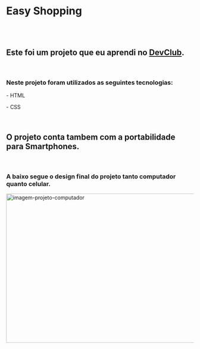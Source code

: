 <h1>Easy Shopping</h1>
<br>
<br>
<h2>Este foi um projeto que eu aprendi no <a href="https://rodolfomori.com.br/devclub">DevClub</a>.</h2>
<br>
<h3>Neste projeto foram utilizados as seguintes tecnologias:</h3>
  <p>- HTML</p>
  <p>- CSS</p>
    <br>
<h2> O projeto conta tambem com a portabilidade para Smartphones.</h2>
  <br>
  <h3>A baixo segue o design final do projeto tanto computador quanto celular.</h3>
<img src="https://github.com/kaiodevcom/Easy-Shopping/blob/master/img/Computer%20-%20Easy%20Shopping.jpg?raw=true" width= "800px" height="400px" alt="imagem-projeto-computador">
<img 
